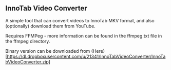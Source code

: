 ## InnoTab Video Converter

 A simple tool that can convert videos to InnoTab MKV format, and also (optionally) download them from YouTube.
 
 Requires FFMPeg - more information can be found in the ffmpeg.txt file in the ffmpeg directory.
 
 Binary version can be downloaded from (Here)[https://dl.dropboxusercontent.com/u/21341/InnoTabVideoConverter/InnoTabVideoConverter.zip]
